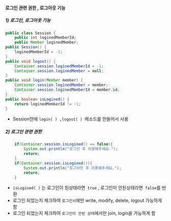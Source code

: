 #### 로그인 관련 권한 , 로그아웃 기능

##### 1\) 로그인, 로그아웃 기능

```java
public class Session {
	public int loginedMemberId;
	public Member loginedMember;
public Session() {
	loginedMemberId = -1;
}
public void logout() {
	Container.session.loginedMemberId = -1;
	Container.session.loginedMember = null;			
}
public void login(Member member) {
	Container.session.loginedMember = member;
	Container.session.loginedMemberId = member.id;		
}
public boolean isLogined() {
	return loginedMemberId != -1;
}
```

- Session안에 ```login( ) ,logout( ) ```메소드를 만들어서 사용 

##### 2\) 로그인 관련 권한

```java
	if(Container.session.isLogined() == false){
		System.out.println("로그인 후 이용해주세요.");
		return;
	}
	if(Container.session.isLogined()){
		System.out.println("로그아웃 후 이용해주세요.");
		return;
	}
```

-  ```isLogined( )``` 는 로그인이 된상태라면``` true``` , 로그인이 안된상태라면``` false```를 반환
- 로그인 되었는지 체크하여   ```로그인시```에만  write, modify, delete, logout 가능하게 함
- 로그인 되었는지 체크하여 ```로그인이 안된 상태```에서만 join, login을 가능하게 함

